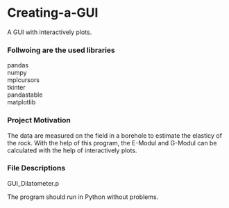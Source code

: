 # Creating-a-GUI
A GUI with interactively plots.

### Follwoing are the used libraries
pandas<br />
numpy<br />
mplcursors<br />
tkinter<br />
pandastable<br />
matplotlib<br />


### Project Motivation
The data are measured on the field in a borehole to estimate the elasticy of the rock. With the help of this program, the E-Modul and G-Modul can be calculated with the help of interactively plots.

### File Descriptions
GUI_Dilatometer.p<br />

The program should run in Python without problems. 
